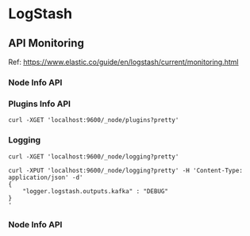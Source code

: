 # LogStash

## API Monitoring

Ref: https://www.elastic.co/guide/en/logstash/current/monitoring.html

### Node Info API

### Plugins Info API

```curl -XGET 'localhost:9600/_node/plugins?pretty'```


### Logging
```curl -XGET 'localhost:9600/_node/logging?pretty'```

```
curl -XPUT 'localhost:9600/_node/logging?pretty' -H 'Content-Type: application/json' -d'
{
    "logger.logstash.outputs.kafka" : "DEBUG"
}
'
```

### Node Info API
